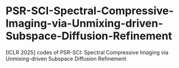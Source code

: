 # PSR-SCI-Spectral-Compressive-Imaging-via-Unmixing-driven-Subspace-Diffusion-Refinement
[ICLR 2025] codes of PSR-SCI: Spectral Compressive Imaging via Unmixing-driven Subspace Diffusion Refinement
